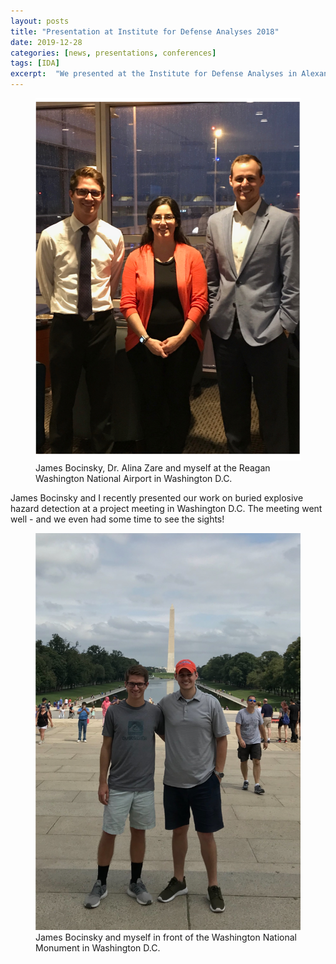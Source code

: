 ```yaml
---
layout: posts
title: "Presentation at Institute for Defense Analyses 2018"
date: 2019-12-28
categories: [news, presentations, conferences]
tags: [IDA]
excerpt:  "We presented at the Institute for Defense Analyses in Alexandria, VA!"
---
```


<figure>
    <a href="/photos/postImages/2018IDA/JamesConnorZare.png"><img src="/photos/postImages/2018IDA/JamesConnorZare.png"></a>
    <figcaption>James Bocinsky, Dr. Alina Zare and myself at the Reagan Washington National Airport in Washington D.C.</figcaption>
</figure>

James Bocinsky and I recently presented our work on buried explosive hazard detection at a project meeting in Washington D.C. The meeting went well - and we even had some time to see the sights!

<figure>
    <a href="/photos/postImages/2018IDA/JamesConnor.png"><img src="/photos/postImages/2018IDA/JamesConnor.png"></a>
    <figcaption>James Bocinsky and myself in front of the Washington National Monument in Washington D.C. </figcaption>
</figure>
  
  






